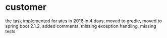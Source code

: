 # customer
the task implemented for ates in 2016 in 4 days, moved to gradle, moved to spring boot 2.1.2, added comments, missing exception handling, missing tests
